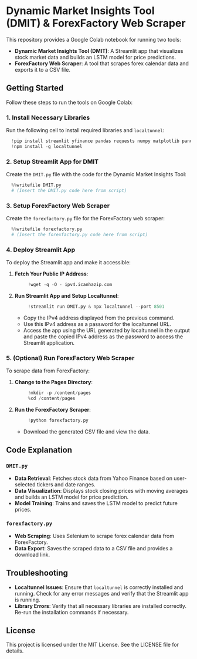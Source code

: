 # Dynamic Market Insights Tool (DMIT) & ForexFactory Web Scraper

This repository provides a Google Colab notebook for running two tools:

- **Dynamic Market Insights Tool (DMIT)**: A Streamlit app that visualizes stock market data and builds an LSTM model for price predictions.
- **ForexFactory Web Scraper**: A tool that scrapes forex calendar data and exports it to a CSV file.

## Getting Started

Follow these steps to run the tools on Google Colab:

### 1. Install Necessary Libraries

Run the following cell to install required libraries and `localtunnel`:
  
  ```python
    !pip install streamlit yfinance pandas requests numpy matplotlib pandas_datareader keras scikit-learn selenium
    !npm install -g localtunnel
  ```

### 2. Setup Streamlit App for DMIT

Create the `DMIT.py` file with the code for the Dynamic Market Insights Tool:

  ```python
    %%writefile DMIT.py
    # (Insert the DMIT.py code here from script)
  ```

### 3. Setup ForexFactory Web Scraper

Create the `forexfactory.py` file for the ForexFactory web scraper:

  ```python
    %%writefile forexfactory.py
    # (Insert the forexfactory.py code here from script)
  ```

### 4. Deploy Streamlit App

To deploy the Streamlit app and make it accessible:

1. **Fetch Your Public IP Address**:

   ```python
        !wget -q -O - ipv4.icanhazip.com
   ```

2. **Run Streamlit App and Setup Localtunnel**:

   ```python
        !streamlit run DMIT.py & npx localtunnel --port 8501
   ```

   - Copy the IPv4 address displayed from the previous command.
   - Use this IPv4 address as a password for the localtunnel URL.
   - Access the app using the URL generated by localtunnel in the output and paste the copied IPv4 address as the password to access the Streamlit application.

### 5. (Optional) Run ForexFactory Web Scraper

To scrape data from ForexFactory:

1. **Change to the Pages Directory**:

   ```python
        !mkdir -p /content/pages
        %cd /content/pages
   ```

2. **Run the ForexFactory Scraper**:

   ```python
        !python forexfactory.py
   ```

   - Download the generated CSV file and view the data.

## Code Explanation

### `DMIT.py`
- **Data Retrieval**: Fetches stock data from Yahoo Finance based on user-selected tickers and date ranges.
- **Data Visualization**: Displays stock closing prices with moving averages and builds an LSTM model for price prediction.
- **Model Training**: Trains and saves the LSTM model to predict future prices.

### `forexfactory.py`
- **Web Scraping**: Uses Selenium to scrape forex calendar data from ForexFactory.
- **Data Export**: Saves the scraped data to a CSV file and provides a download link.

## Troubleshooting

- **Localtunnel Issues**: Ensure that `localtunnel` is correctly installed and running. Check for any error messages and verify that the Streamlit app is running.
- **Library Errors**: Verify that all necessary libraries are installed correctly. Re-run the installation commands if necessary.

## License

This project is licensed under the MIT License. See the LICENSE file for details.
